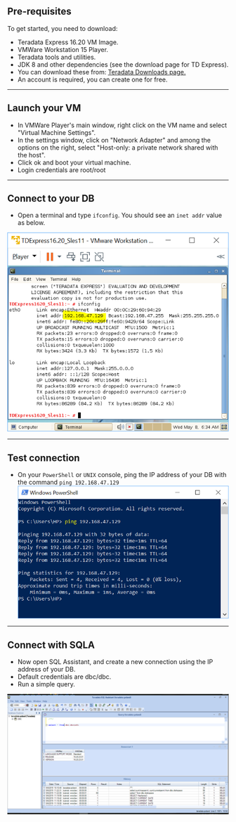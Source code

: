## Pre-requisites

To get started, you need to download:

-	Teradata Express 16.20 VM Image.
-	VMWare Workstation 15 Player.
-	Teradata tools and utilities.
- JDK 8 and other dependencies (see the download page for TD Express).
- You can download these from: [Teradata Downloads page.](http://downloads.teradata.com/download/database/teradata-express-for-vmware-player)
- An account is required, you can create one for free.

---
## Launch your VM
	
- In VMWare Player's main window, right click on the VM name and select "Virtual Machine Settings".
- In the settings window, click on "Network Adapter" and among the options on the right, select "Host-only: a private network shared with the host".
- Click ok and boot your virtual machine.
- Login credentials are root/root

---
## Connect to your DB

- Open a terminal and type `ifconfig`. You should see an `inet addr` value as below.

![](img/vmware.PNG)

--- 
## Test connection

- On your `PowerShell` or `UNIX` console, ping the IP address of your DB with the command `ping 192.168.47.129`
![](img/ps.png)

---
## Connect with SQLA
- Now open SQL Assistant, and create a new connection using the IP address of your DB. 
- Default credentials are dbc/dbc.
- Run a simple query.

![](img/sqla.png)
